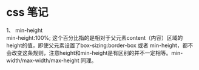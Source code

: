 # css 笔记
1、 min-height  
     min-height:100%; 这个百分比指的是相对于父元素content（内容）区域的height的值，即使父元素设置了box-sizing:border-box 或者 min-height，都不会改变这条规则，注意height和min-height是有区别的并不一定相等。min-width/max-width/max-height 同理。
